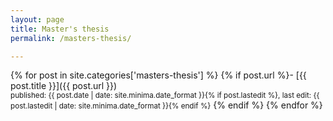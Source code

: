 ```yaml
---
layout: page
title: Master's thesis
permalink: /masters-thesis/

---
```


{% for post in site.categories['masters-thesis'] %}
{% if post.url %}- [{{ post.title }}]({{ post.url }})<br><small>published: {{ post.date | date: site.minima.date_format }}{% if post.lastedit %}, last edit: {{ post.lastedit | date: site.minima.date_format }}{% endif %}</small> {% endif %}
{% endfor %}

